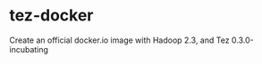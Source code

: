 tez-docker
==========

Create an official docker.io image with Hadoop 2.3, and Tez 0.3.0-incubating
